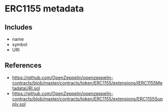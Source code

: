 # ERC1155 metadata

## Includes

- name
- symbol
- URI

## References

- <https://github.com/OpenZeppelin/openzeppelin-contracts/blob/master/contracts/token/ERC1155/extensions/IERC1155MetadataURI.sol>
- <https://github.com/OpenZeppelin/openzeppelin-contracts/blob/master/contracts/token/ERC1155/extensions/ERC1155Supply.sol>
